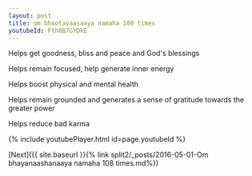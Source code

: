 ```yaml
---
layout: post
title: om bhootavaasaaya namaha 108 times
youtubeId: Fth0B7GYDkE
---
```

 
 
Helps get goodness, bliss and peace and God's blessings
 
Helps remain focused, help generate inner energy 
 
Helps boost physical and mental health 
 
Helps remain grounded and generates a sense of gratitude towards the greater power 
 
Helps reduce bad karma
 
 
 
 


{% include youtubePlayer.html id=page.youtubeId %}
 
[Next]({{ site.baseurl }}{% link  split2/_posts/2016-05-01-Om bhayanaashanaaya namaha 108 times.md%})
 
